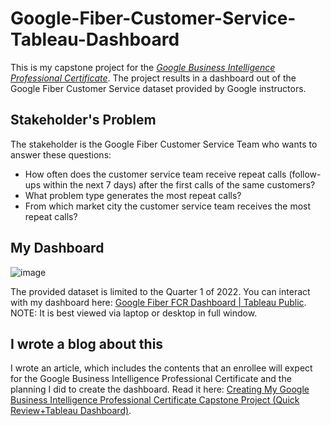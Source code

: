 # Google-Fiber-Customer-Service-Tableau-Dashboard
This is my capstone project for the [_Google Business Intelligence Professional Certificate_](https://www.coursera.org/account/accomplishments/professional-cert/HPTTKJZBKW8J). The project results in a dashboard out of the Google Fiber Customer Service dataset provided by Google instructors.

## Stakeholder's Problem
The stakeholder is the Google Fiber Customer Service Team who wants to answer these questions:

- How often does the customer service team receive repeat calls (follow-ups within the next 7 days) after the first calls of the same customers?
- What problem type generates the most repeat calls?
- From which market city the customer service team receives the most repeat calls?

## My Dashboard
![image](https://github.com/marvin-rubia/Google-Fiber-Customer-Service-Tableau-Dashboard/assets/140475770/11e04085-182b-4d2c-ad54-8a0db0431d8f)

The provided dataset is limited to the Quarter 1 of 2022. You can interact with my dashboard here: [Google Fiber FCR Dashboard | Tableau Public](https://public.tableau.com/app/profile/marvin.rubia/viz/GoogleFiberFCRDashboard/FCRDashboard). NOTE: It is best viewed via laptop or desktop in full window. 

## I wrote a blog about this
I wrote an article, which includes the contents that an enrollee will expect for the Google Business Intelligence Professional Certificate and the planning I did to create the dashboard. Read it here: [Creating My Google Business Intelligence Professional Certificate Capstone Project (Quick Review+Tableau Dashboard)](https://medium.datadriveninvestor.com/creating-my-google-business-intelligence-professional-certificate-capstone-project-quick-5155f99681ce).
